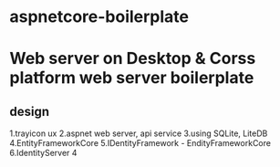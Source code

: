 # aspnetcore-boilerplate

Web server on Desktop & Corss platform web server boilerplate
======
design
-------
  1.trayicon ux
  2.aspnet web server, api service
  3.using SQLite, LiteDB
  4.EntityFrameworkCore
  5.IDentityFramework - EndityFrameworkCore
  6.IdentityServer 4
  
